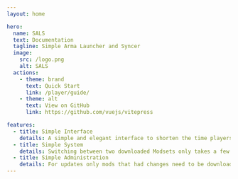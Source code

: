 ```yaml
---
layout: home

hero:
  name: SALS
  text: Documentation
  tagline: Simple Arma Launcher and Syncer
  image:
    src: /logo.png
    alt: SALS
  actions:
    - theme: brand
      text: Quick Start
      link: /player/guide/
    - theme: alt
      text: View on GitHub
      link: https://github.com/vuejs/vitepress

features:
  - title: Simple Interface 
    details: A simple and elegant interface to shorten the time players need to start the game.
  - title: Simple System
    details: Switching between two downloaded Modsets only takes a few mouseclicks.
  - title: Simple Administration
    details: For updates only mods that had changes need to be downloaded again.
---
```

